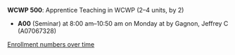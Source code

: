 **WCWP 500**: Apprentice Teaching in WCWP (2–4 units, by 2)

- **A00** (Seminar) at 8:00 am–10:50 am on Monday at   by Gagnon, Jeffrey C (A07067328)

[Enrollment numbers over time](./WCWP500.tsv)
